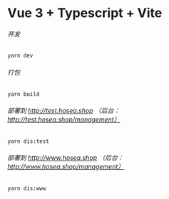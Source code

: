 # Vue 3 + Typescript + Vite

###### 开发

`yarn dev`

###### 打包

`yarn build`

###### 部署到 http://test.hosea.shop （后台：http://test.hosea.shop/management）

`yarn dis:test`

###### 部署到 http://www.hosea.shop （后台：http://www.hosea.shop/management）

`yarn dis:www`

